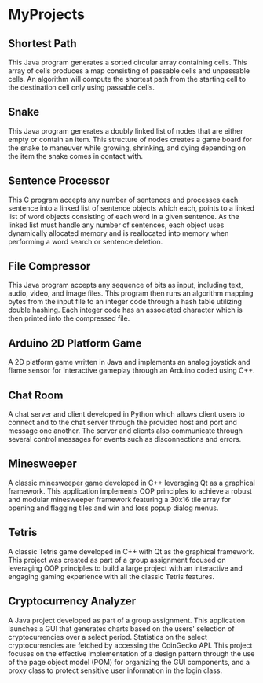# MyProjects

## Shortest Path
This Java program generates a sorted circular array containing cells. This array of cells produces a map consisting of passable cells and unpassable cells. An algorithm will compute the shortest path from the starting cell to the destination cell only using passable cells.

## Snake
This Java program generates a doubly linked list of nodes that are either empty or contain an item. This structure of nodes creates a game board for the snake to maneuver while growing, shrinking, and dying depending on the item the snake comes in contact with.

## Sentence Processor
This C program accepts any number of sentences and processes each sentence into a linked list of sentence objects which each, points to a linked list of word objects consisting of each word in a given sentence. As the linked list must handle any number of sentences, each object uses dynamically allocated memory and is reallocated into memory when performing a word search or sentence deletion.

## File Compressor
This Java program accepts any sequence of bits as input, including text, audio, video, and image files. This program then runs an algorithm mapping bytes from the input file to an integer code through a hash table utilizing double hashing. Each integer code has an associated character which is then printed into the compressed file.

## Arduino 2D Platform Game
A 2D platform game written in Java and implements an analog joystick and flame sensor for interactive gameplay through an Arduino coded using C++.

## Chat Room
A chat server and client developed in Python which allows client users to connect and to the chat server through the provided host and port and message one another. The server and clients also communicate through several control messages for events such as disconnections and errors.

## Minesweeper
A classic minesweeper game developed in C++ leveraging Qt as a graphical framework. This application implements OOP principles to achieve a robust and modular minesweeper framework featuring a 30x16 tile array for opening and flagging tiles and win and loss popup dialog menus.

## Tetris
A classic Tetris game developed in C++ with Qt as the graphical framework. This project was created as part of a group assignment focused on leveraging OOP principles to build a large project with an interactive and engaging gaming experience with all the classic Tetris features.

## Cryptocurrency Analyzer
A Java project developed as part of a group assignment. This application launches a GUI that generates charts based on the users' selection of cryptocurrencies over a select period. Statistics on the select cryptocurrencies are fetched by accessing the CoinGecko API. This project focuses on the effective implementation of a design pattern through the use of the page object model (POM) for organizing the GUI components, and a proxy class to protect sensitive user information in the login class.
